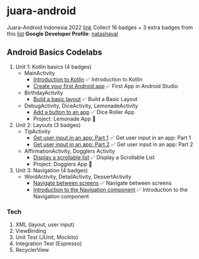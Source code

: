 # juara-android

Juara-Android Indonesia 2022 [link](https://gdg.community.dev/events/details/google-gdg-jakarta-presents-info-session-juaraandroid-season-1/)
Collect 16 badges + 3 extra badges from this [list](https://docs.google.com/spreadsheets/d/1wTOp7craI3UA1nBemw6HiSvKEZLzzW7lM0iT55M31xo/edit#gid=0)
**Google Developer Profile**: [natashaval](https://developers.google.com/profile/u/natashaval)

## Android Basics Codelabs

1. Unit 1: Kotlin basics (4 badges)
    * MainActivity
        * [Introduction to Kotlin](https://developer.android.com/courses/pathways/android-basics-kotlin-one)
          ✅ Introduction to Kotlin
        * [Create your first Android app](https://developer.android.com/courses/pathways/android-basics-kotlin-two)
          ✅ First App in Android Studio
    * BirthdayActivity
        * [Build a basic layout](https://developer.android.com/courses/pathways/android-basics-kotlin-three)
          ✅ Build a Basic Layout
    * DebugActivity, DiceActivity, LemonadeActivity
        * [Add a button to an app](https://developer.android.com/courses/pathways/android-basics-kotlin-four)
          ✅ Dice Roller App
        * Project: Lemonade App 🍋
2. Unit 2: Layouts (3 badges)
    * TipActivity
        * [Get user input in an app: Part 1](https://developer.android.com/courses/pathways/android-basics-kotlin-unit-2-pathway-1)
          ✅ Get user input in an app: Part 1
        * [Get user input in an app: Part 2](https://developer.android.com/courses/pathways/android-basics-kotlin-unit-2-pathway-2)
          ✅ Get user input in an app: Part 2
    * AffirmationActivity, Dogglers Activity
        * [Display a scrollable list](https://developer.android.com/courses/pathways/android-basics-kotlin-unit-2-pathway-3)
          ✅ Display a Scrollable List
        * Project: Dogglers App 🐶
3. Unit 3: Navigation (4 badges)
    * WordActivity, DetailActivity, DessertActivity
        * [Navigate between screens](https://developer.android.com/courses/pathways/android-basics-kotlin-unit-3-pathway-1)
          ✅ Navigate between screens
        * [Introduction to the Navigation component](https://developer.android.com/courses/pathways/android-basics-kotlin-unit-3-pathway-2)
          ✅ Introduction to the Navigation component

### Tech

1. XML (layout, user input)
2. ViewBinding
3. Unit Test (JUnit, Mockito)
4. Integration Test (Espresso)
5. RecyclerView